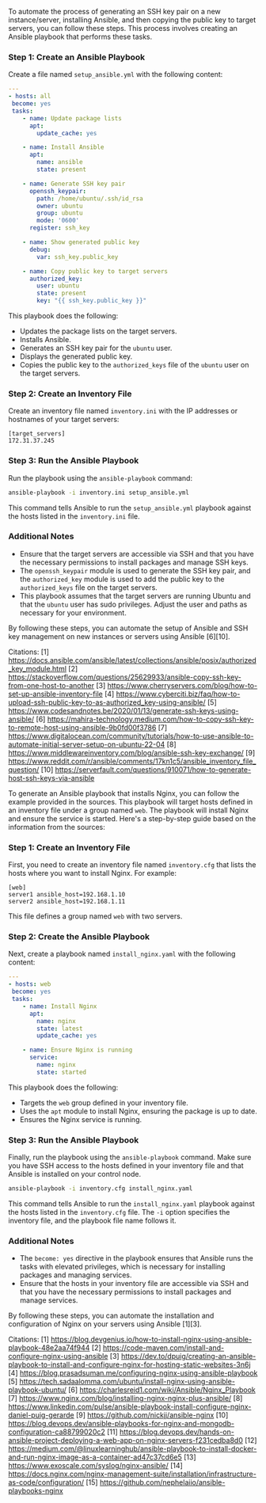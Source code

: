 To automate the process of generating an SSH key pair on a new instance/server, installing Ansible, and then copying the public key to target servers, you can follow these steps. This process involves creating an Ansible playbook that performs these tasks.

### Step 1: Create an Ansible Playbook

Create a file named `setup_ansible.yml` with the following content:

```yaml
---
- hosts: all
 become: yes
 tasks:
    - name: Update package lists
      apt:
        update_cache: yes

    - name: Install Ansible
      apt:
        name: ansible
        state: present

    - name: Generate SSH key pair
      openssh_keypair:
        path: /home/ubuntu/.ssh/id_rsa
        owner: ubuntu
        group: ubuntu
        mode: '0600'
      register: ssh_key

    - name: Show generated public key
      debug:
        var: ssh_key.public_key

    - name: Copy public key to target servers
      authorized_key:
        user: ubuntu
        state: present
        key: "{{ ssh_key.public_key }}"
```

This playbook does the following:

- Updates the package lists on the target servers.
- Installs Ansible.
- Generates an SSH key pair for the `ubuntu` user.
- Displays the generated public key.
- Copies the public key to the `authorized_keys` file of the `ubuntu` user on the target servers.

### Step 2: Create an Inventory File

Create an inventory file named `inventory.ini` with the IP addresses or hostnames of your target servers:

```
[target_servers]
172.31.37.245
```

### Step 3: Run the Ansible Playbook

Run the playbook using the `ansible-playbook` command:

```bash
ansible-playbook -i inventory.ini setup_ansible.yml
```

This command tells Ansible to run the `setup_ansible.yml` playbook against the hosts listed in the `inventory.ini` file.

### Additional Notes

- Ensure that the target servers are accessible via SSH and that you have the necessary permissions to install packages and manage SSH keys.
- The `openssh_keypair` module is used to generate the SSH key pair, and the `authorized_key` module is used to add the public key to the `authorized_keys` file on the target servers.
- This playbook assumes that the target servers are running Ubuntu and that the `ubuntu` user has sudo privileges. Adjust the user and paths as necessary for your environment.

By following these steps, you can automate the setup of Ansible and SSH key management on new instances or servers using Ansible [6][10].

Citations:
[1] https://docs.ansible.com/ansible/latest/collections/ansible/posix/authorized_key_module.html
[2] https://stackoverflow.com/questions/25629933/ansible-copy-ssh-key-from-one-host-to-another
[3] https://www.cherryservers.com/blog/how-to-set-up-ansible-inventory-file
[4] https://www.cyberciti.biz/faq/how-to-upload-ssh-public-key-to-as-authorized_key-using-ansible/
[5] https://www.codesandnotes.be/2020/01/13/generate-ssh-keys-using-ansible/
[6] https://mahira-technology.medium.com/how-to-copy-ssh-key-to-remote-host-using-ansible-9b0fd00f3786
[7] https://www.digitalocean.com/community/tutorials/how-to-use-ansible-to-automate-initial-server-setup-on-ubuntu-22-04
[8] https://www.middlewareinventory.com/blog/ansible-ssh-key-exchange/
[9] https://www.reddit.com/r/ansible/comments/17kn1c5/ansible_inventory_file_question/
[10] https://serverfault.com/questions/910071/how-to-generate-host-ssh-keys-via-ansible

To generate an Ansible playbook that installs Nginx, you can follow the example provided in the sources. This playbook will target hosts defined in an inventory file under a group named `web`. The playbook will install Nginx and ensure the service is started. Here's a step-by-step guide based on the information from the sources:

### Step 1: Create an Inventory File

First, you need to create an inventory file named `inventory.cfg` that lists the hosts where you want to install Nginx. For example:

```
[web]
server1 ansible_host=192.168.1.10
server2 ansible_host=192.168.1.11
```

This file defines a group named `web` with two servers.

### Step 2: Create the Ansible Playbook

Next, create a playbook named `install_nginx.yaml` with the following content:

```yaml
---
- hosts: web
 become: yes
 tasks:
    - name: Install Nginx
      apt:
        name: nginx
        state: latest
        update_cache: yes

    - name: Ensure Nginx is running
      service:
        name: nginx
        state: started
```

This playbook does the following:

- Targets the `web` group defined in your inventory file.
- Uses the `apt` module to install Nginx, ensuring the package is up to date.
- Ensures the Nginx service is running.

### Step 3: Run the Ansible Playbook

Finally, run the playbook using the `ansible-playbook` command. Make sure you have SSH access to the hosts defined in your inventory file and that Ansible is installed on your control node.

```bash
ansible-playbook -i inventory.cfg install_nginx.yaml
```

This command tells Ansible to run the `install_nginx.yaml` playbook against the hosts listed in the `inventory.cfg` file. The `-i` option specifies the inventory file, and the playbook file name follows it.

### Additional Notes

- The `become: yes` directive in the playbook ensures that Ansible runs the tasks with elevated privileges, which is necessary for installing packages and managing services.
- Ensure that the hosts in your inventory file are accessible via SSH and that you have the necessary permissions to install packages and manage services.

By following these steps, you can automate the installation and configuration of Nginx on your servers using Ansible [1][3].

Citations:
[1] https://blog.devgenius.io/how-to-install-nginx-using-ansible-playbook-48e2aa74f944
[2] https://code-maven.com/install-and-configure-nginx-using-ansible
[3] https://dev.to/dpuig/creating-an-ansible-playbook-to-install-and-configure-nginx-for-hosting-static-websites-3n6j
[4] https://blog.prasadsuman.me/configuring-nginx-using-ansible-playbook
[5] https://tech.sadaalomma.com/ubuntu/install-nginx-using-ansible-playbook-ubuntu/
[6] https://charlesreid1.com/wiki/Ansible/Nginx_Playbook
[7] https://www.nginx.com/blog/installing-nginx-nginx-plus-ansible/
[8] https://www.linkedin.com/pulse/ansible-playbook-install-configure-nginx-daniel-puig-gerarde
[9] https://github.com/nickjj/ansible-nginx
[10] https://blog.devops.dev/ansible-playbooks-for-nginx-and-mongodb-configuration-ca88799020c2
[11] https://blog.devops.dev/hands-on-ansible-project-deploying-a-web-app-on-nginx-servers-f231cedba8d0
[12] https://medium.com/@linuxlearninghub/ansible-playbook-to-install-docker-and-run-nginx-image-as-a-container-ad47c37cd6e5
[13] https://www.exoscale.com/syslog/nginx-ansible/
[14] https://docs.nginx.com/nginx-management-suite/installation/infrastructure-as-code/configuration/
[15] https://github.com/nephelaiio/ansible-playbooks-nginx
